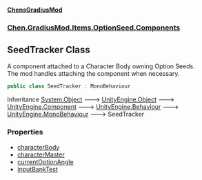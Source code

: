 
#### [ChensGradiusMod](./index 'index')

### [Chen.GradiusMod.Items.OptionSeed.Components](./DLK6-XagJC8yDTIwBWv4gg 'Chen.GradiusMod.Items.OptionSeed.Components')

## SeedTracker Class
A component attached to a Character Body owning Option Seeds.  
The mod handles attaching the component when necessary.  
```csharp
public class SeedTracker : MonoBehaviour
```
Inheritance [System.Object](https://docs.microsoft.com/en-us/dotnet/api/System.Object 'System.Object') &#129106; [UnityEngine.Object](https://docs.microsoft.com/en-us/dotnet/api/UnityEngine.Object 'UnityEngine.Object') &#129106; [UnityEngine.Component](https://docs.microsoft.com/en-us/dotnet/api/UnityEngine.Component 'UnityEngine.Component') &#129106; [UnityEngine.Behaviour](https://docs.microsoft.com/en-us/dotnet/api/UnityEngine.Behaviour 'UnityEngine.Behaviour') &#129106; [UnityEngine.MonoBehaviour](https://docs.microsoft.com/en-us/dotnet/api/UnityEngine.MonoBehaviour 'UnityEngine.MonoBehaviour') &#129106; SeedTracker  

### Properties
- [characterBody](./bzArg-WbfBikWqiG0wRoUg 'Chen.GradiusMod.Items.OptionSeed.Components.SeedTracker.characterBody')
- [characterMaster](./h0kiM-NiND-FbXUbJACH7A 'Chen.GradiusMod.Items.OptionSeed.Components.SeedTracker.characterMaster')
- [currentOptionAngle](./uFgf8girh-s0lrWh7uZu-Q 'Chen.GradiusMod.Items.OptionSeed.Components.SeedTracker.currentOptionAngle')
- [inputBankTest](./np0+skRgOCy3IHkXlQiGPQ 'Chen.GradiusMod.Items.OptionSeed.Components.SeedTracker.inputBankTest')
